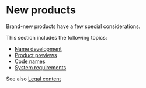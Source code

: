 # New products

Brand-new products have a few special considerations.

This section includes the following topics:

  - [](https://worldready.cloudapp.net/Styleguide/Read?id=2700&topicid=42332)[Name development](https://worldready.cloudapp.net/Styleguide/Read?id=2700&topicid=42332)
  - [Product previews](https://worldready.cloudapp.net/Styleguide/Read?id=2700&topicid=29088)
  - [Code names](https://worldready.cloudapp.net/Styleguide/Read?id=2700&topicid=26703) 
  - [System requirements](https://worldready.cloudapp.net/Styleguide/Read?id=2700&topicid=26705)

See also [Legal content](https://worldready.cloudapp.net/Styleguide/Read?id=2700&topicid=26694)
